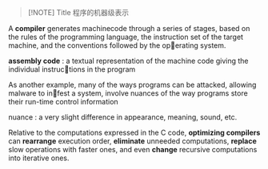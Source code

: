 
> [!NOTE] Title
> 程序的机器级表示

A **compiler** generates machinecode through a series of stages, based on the rules of the programming language, the instruction set of the target machine, and the conventions followed by the operating system.

**assembly code** : a textual representation of the machine code giving the individual instructions in the program

As another example, many of the ways programs can be attacked, allowing malware to infest a system, involve nuances of the way programs store their run-time control information

nuance : a very slight difference in appearance, meaning, sound, etc.

Relative to the computations expressed in the C code, **optimizing compilers** can **rearrange** execution order, **eliminate** unneeded computations, **replace** slow operations with faster ones, and even **change** recursive computations into iterative ones.

